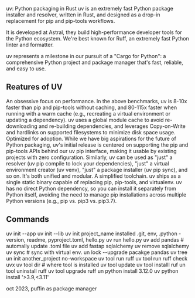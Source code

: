 uv: Python packaging in Rust
uv is an extremely fast Python package installer and resolver, written in Rust, and designed as a drop-in replacement for pip and pip-tools workflows.

It is developed at Astral, they build high-performance developer tools for the Python ecosystem. We're best known for Ruff, an extremely fast Python linter and formatter.

uv represents a milestone in our pursuit of a "Cargo for Python": a comprehensive Python project and package manager that's fast, reliable, and easy to use.


## Reatures of UV 
An obsessive focus on performance. In the above benchmarks, uv is 8-10x faster than pip and pip-tools without caching, and 80-115x faster when running with a warm cache (e.g., recreating a virtual environment or updating a dependency). uv uses a global module cache to avoid re-downloading and re-building dependencies, and leverages Copy-on-Write and hardlinks on supported filesystems to minimize disk space usage.
Optimized for adoption. While we have big aspirations for the future of Python packaging, uv's initial release is centered on supporting the pip and pip-tools APIs behind our uv pip interface, making it usable by existing projects with zero configuration. Similarly, uv can be used as "just" a resolver (uv pip compile to lock your dependencies), "just" a virtual environment creator (uv venv), "just" a package installer (uv pip sync), and so on. It's both unified and modular.
A simplified toolchain. uv ships as a single static binary capable of replacing pip, pip-tools, and virtualenv. uv has no direct Python dependency, so you can install it separately from Python itself, avoiding the need to manage pip installations across multiple Python versions (e.g., pip vs. pip3 vs. pip3.7).

## Commands 
uv init --app 
uv init --lib 
uv init project_name 
installed .git, env, .python -version, readme, pyproject.toml, hello.py
uv run hello.py
uv add pandas # automally update .toml file 
uv add fastap sqlalchemy 
uv remove sqlalchemy 
uv sync # sync with virtual env.
un lock --upgrade pacakge pandas 
uv tree 
un init another_project no-workspace 
uv tool run ruff 
uv tool run ruff check 
uvx 
uv tool dir # where tool is installed
uv tool update
uv tool installl ruf 
un tool uninstall ruff
uv tool upgrade ruff 
un python install 3.12.0 
uv python install '>3.9,<3.11'


oct 2023, puffin as package manager 


[](https://astral.sh/blog/uv)
[](https://www.youtube.com/watch?v=qh98qOND6MI)